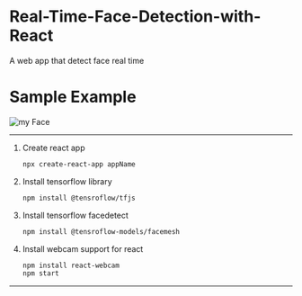 # Real-Time-Face-Detection-with-React
A web app that detect face real time


# Sample Example

![my Face](https://github.com/32-Adarsha/Real-Time-Face-Detection-with-React/blob/main/facedetect.gif)


----------------------
1. Create react app


    ```sh
    npx create-react-app appName
    ```
2. Install tensorflow library
    ```sh
    npm install @tensroflow/tfjs
    ```
3. Install tensorflow facedetect
   ```sh
   npm install @tensroflow-models/facemesh
   ```
4. Install webcam support for react
    ``` sh
    npm install react-webcam
    npm start
    ```
 ---------------
